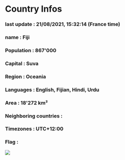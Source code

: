 # Country  Infos
### last update : 21/08/2021, 15:32:14 (France time)

### name : Fiji
### Population : 867'000
### Capital : Suva
### Region : Oceania
### Languages : English, Fijian, Hindi, Urdu
### Area : 18'272 km²
### Neighboring countries : 
### Timezones : UTC+12:00

### Flag :
![](https://restcountries.eu/data/fji.svg)
